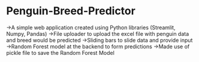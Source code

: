 # Penguin-Breed-Predictor
->A simple web application created using Python libraries (Streamlit, Numpy, Pandas)
->File uploader to upload the excel file with penguin data and breed would be predicted
->Sliding bars to slide data and provide input
->Random Forest model at the backend to form predictions
->Made use of pickle file to save the Random Forest Model
